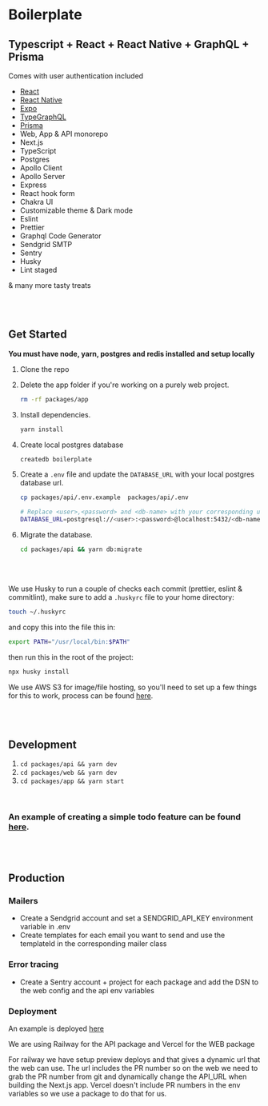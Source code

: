# Boilerplate

## Typescript + React + React Native + GraphQL + Prisma

Comes with user authentication included

- [React](https://github.com/facebook/react)
- [React Native](https://github.com/facebook/react-native)
- [Expo](https://www.expo.io)
- [TypeGraphQL](https://github.com/19majkel94/type-graphql)
- [Prisma](https://www.prisma.io)
- Web, App & API monorepo
- Next.js
- TypeScript
- Postgres
- Apollo Client
- Apollo Server
- Express
- React hook form
- Chakra UI
- Customizable theme & Dark mode
- Eslint
- Prettier
- Graphql Code Generator
- Sendgrid SMTP
- Sentry
- Husky
- Lint staged

& many more tasty treats

<br />
<br />

## Get Started

**You must have node, yarn, postgres and redis installed and setup locally**

1. Clone the repo
2. Delete the app folder if you're working on a purely web project.

   ```bash
   rm -rf packages/app
   ```

3. Install dependencies.
   ```bash
   yarn install
   ```
4. Create local postgres database
   ```bash
   createdb boilerplate
   ```
5. Create a `.env` file and update the `DATABASE_URL` with your local postgres database url.
   ```bash
   cp packages/api/.env.example  packages/api/.env
   ```
   ```bash
   # Replace <user>,<password> and <db-name> with your corresponding username, password, and database name of your postgresql database.
   DATABASE_URL=postgresql://<user>:<password>@localhost:5432/<db-name>
   ```
6. Migrate the database.
   ```bash
   cd packages/api && yarn db:migrate
   ```

<br />
<br />

We use Husky to run a couple of checks each commit (prettier, eslint & commitlint), make sure to add a
`.huskyrc` file to your home directory:

```bash
touch ~/.huskyrc
```

and copy this into the file this in:

```bash
export PATH="/usr/local/bin:$PATH"
```

then run this in the root of the project:

```bash
npx husky install
```

We use AWS S3 for image/file hosting, so you'll need to set up a few things for this to work, process can be found [here](./docs/setup-s3.md).

<br />
<br />

## Development

1. `cd packages/api && yarn dev`
2. `cd packages/web && yarn dev`
3. `cd packages/app && yarn start`

<br />

### An example of creating a simple todo feature can be found [here](./docs/new-feature.md).

<br />
<br />

## Production

### Mailers

- Create a Sendgrid account and set a SENDGRID_API_KEY environment variable in .env
- Create templates for each email you want to send and use the templateId in the corresponding mailer class

### Error tracing

- Create a Sentry account + project for each package and add the DSN to the web config and the api env variables

### Deployment

An example is deployed [here](https://boilerplate.noquarter.co)

We are using Railway for the API package and Vercel for the WEB package

For railway we have setup preview deploys and that gives a dynamic url that the web can use. The url includes the PR number so on the web we need to grab the PR number from git and dynamically change the API_URL when building the Next.js app. Vercel doesn't include PR numbers in the env variables so we use a package to do that for us.
